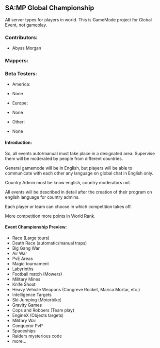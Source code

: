 ## SA:MP Global Championship
All server types for players in world.
This is GameMode project for Global Event, not gameplay.


### Contributors:
* Abyss Morgan


### Mappers:

### Beta Testers:

* America:
 * None

* Europe:
 * None

* Other:
 * None
 

#### Introduction:
So, all events auto/manual must take place in a designated area.
Supervise them will be moderated by people from different countries.

General gamemode will be in English, but players will be able to communicate with each other any language on global chat in English only.

Country Admin must be know english, country moderators not.

All events will be described in detail after the creation of their program on english language for country admins.

Each player or team can choose in which competition takes off.

More competition more points in World Rank.


#### Event Championship Preview:
* Race (Large tours)
* Death Race (automatic/manual traps)
* Big Gang War
* Air War
* PvE Areas
* Magic tournament
* Labyrinths
* Football match (Mowers)
* Military Mines
* Knife Shoot
* Heavy Vehicle Weapons (Congreve Rocket, Marica Mortar, etc.)
* Intelligence Targets
* Ski Jumping (Motorbike)
* Gravity Games
* Cops and Robbers (Team play)
* EngineX (Objects targets)
* Military War
* Conqueror PvP
* Spaceships
* Raiders mysterious code
* more...
